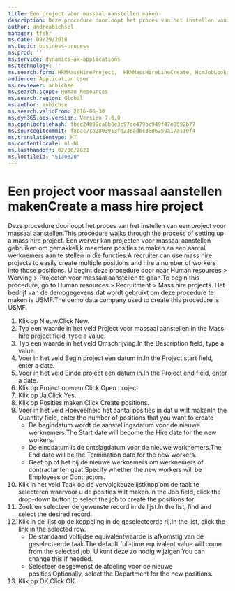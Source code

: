```yaml
---
title: Een project voor massaal aanstellen maken
description: Deze procedure doorloopt het proces van het instellen van een project voor massaal aanstellen.
author: andreabichsel
manager: tfehr
ms.date: 08/29/2018
ms.topic: business-process
ms.prod: ''
ms.service: dynamics-ax-applications
ms.technology: ''
ms.search.form: HRMMassHireProject,  HRMMassHireLineCreate, HcmJobLookup, HcmPersonnelManagementWorkspace
audience: Application User
ms.reviewer: anbichse
ms.search.scope: Human Resources
ms.search.region: Global
ms.author: anbichse
ms.search.validFrom: 2016-06-30
ms.dyn365.ops.version: Version 7.0.0
ms.openlocfilehash: fbec24099ca0b6e3c97cc479bc949f47e8592b77
ms.sourcegitcommit: f8bac7ca2803913fd236adbc3806259a17a110f4
ms.translationtype: HT
ms.contentlocale: nl-NL
ms.lasthandoff: 02/06/2021
ms.locfileid: "5130320"
---
```

# <a name="create-a-mass-hire-project"></a><span data-ttu-id="814a0-103">Een project voor massaal aanstellen maken</span><span class="sxs-lookup"><span data-stu-id="814a0-103">Create a mass hire project</span></span>



<span data-ttu-id="814a0-104">Deze procedure doorloopt het proces van het instellen van een project voor massaal aanstellen.</span><span class="sxs-lookup"><span data-stu-id="814a0-104">This procedure walks through the process of setting up a mass hire project.</span></span> <span data-ttu-id="814a0-105">Een werver kan projecten voor massaal aanstellen gebruiken om gemakkelijk meerdere posities te maken en een aantal werknemers aan te stellen in die functies.</span><span class="sxs-lookup"><span data-stu-id="814a0-105">A recruiter can use mass hire projects to easily create multiple positions and hire a number of workers into those positions.</span></span> <span data-ttu-id="814a0-106">U begint deze procedure door naar Human resources > Werving > Projecten voor massaal aanstellen te gaan.</span><span class="sxs-lookup"><span data-stu-id="814a0-106">To begin this procedure, go to Human resources > Recruitment > Mass hire projects.</span></span> <span data-ttu-id="814a0-107">Het bedrijf van de demogegevens dat wordt gebruikt om deze procedure te maken is USMF.</span><span class="sxs-lookup"><span data-stu-id="814a0-107">The demo data company used to create this procedure is USMF.</span></span>

1. <span data-ttu-id="814a0-108">Klik op Nieuw.</span><span class="sxs-lookup"><span data-stu-id="814a0-108">Click New.</span></span>
2. <span data-ttu-id="814a0-109">Typ een waarde in het veld Project voor massaal aanstellen.</span><span class="sxs-lookup"><span data-stu-id="814a0-109">In the Mass hire project field, type a value.</span></span>
3. <span data-ttu-id="814a0-110">Typ een waarde in het veld Omschrijving.</span><span class="sxs-lookup"><span data-stu-id="814a0-110">In the Description field, type a value.</span></span>
4. <span data-ttu-id="814a0-111">Voer in het veld Begin project een datum in.</span><span class="sxs-lookup"><span data-stu-id="814a0-111">In the Project start field, enter a date.</span></span>
5. <span data-ttu-id="814a0-112">Voer in het veld Einde project een datum in.</span><span class="sxs-lookup"><span data-stu-id="814a0-112">In the Project end field, enter a date.</span></span>
6. <span data-ttu-id="814a0-113">Klik op Project openen.</span><span class="sxs-lookup"><span data-stu-id="814a0-113">Click Open project.</span></span>
7. <span data-ttu-id="814a0-114">Klik op Ja.</span><span class="sxs-lookup"><span data-stu-id="814a0-114">Click Yes.</span></span>
8. <span data-ttu-id="814a0-115">Klik op Posities maken.</span><span class="sxs-lookup"><span data-stu-id="814a0-115">Click Create positions.</span></span>
9. <span data-ttu-id="814a0-116">Voer in het veld Hoeveelheid het aantal posities in dat u wilt maken</span><span class="sxs-lookup"><span data-stu-id="814a0-116">In the Quantity field, enter the number of positions that you want to create</span></span>
    * <span data-ttu-id="814a0-117">De begindatum wordt de aanstellingsdatum voor de nieuwe werknemers.</span><span class="sxs-lookup"><span data-stu-id="814a0-117">The Start date will become the Hire date for the new workers.</span></span>  
    * <span data-ttu-id="814a0-118">De einddatum is de ontslagdatum voor de nieuwe werknemers.</span><span class="sxs-lookup"><span data-stu-id="814a0-118">The End date will be the Termination date for the new workers.</span></span>  
    * <span data-ttu-id="814a0-119">Geef op of het bij de nieuwe werknemers om werknemers of contractanten gaat.</span><span class="sxs-lookup"><span data-stu-id="814a0-119">Specify whether the new workers will be Employees or Contractors.</span></span>  
10. <span data-ttu-id="814a0-120">Klik in het veld Taak op de vervolgkeuzelijstknop om de taak te selecteren waarvoor u de posities wilt maken.</span><span class="sxs-lookup"><span data-stu-id="814a0-120">In the Job field, click the drop-down button to select the job to create the positions for.</span></span>
11. <span data-ttu-id="814a0-121">Zoek en selecteer de gewenste record in de lijst.</span><span class="sxs-lookup"><span data-stu-id="814a0-121">In the list, find and select the desired record.</span></span>
12. <span data-ttu-id="814a0-122">Klik in de lijst op de koppeling in de geselecteerde rij.</span><span class="sxs-lookup"><span data-stu-id="814a0-122">In the list, click the link in the selected row.</span></span>
    * <span data-ttu-id="814a0-123">De standaard voltijdse equivalentwaarde is afkomstig van de geselecteerde taak.</span><span class="sxs-lookup"><span data-stu-id="814a0-123">The default full-time equivalent value will come from the selected job.</span></span> <span data-ttu-id="814a0-124">U kunt deze zo nodig wijzigen.</span><span class="sxs-lookup"><span data-stu-id="814a0-124">You can change this if needed.</span></span>  
    * <span data-ttu-id="814a0-125">Selecteer desgewenst de afdeling voor de nieuwe posities.</span><span class="sxs-lookup"><span data-stu-id="814a0-125">Optionally, select the Department for the new positions.</span></span>  
13. <span data-ttu-id="814a0-126">Klik op OK.</span><span class="sxs-lookup"><span data-stu-id="814a0-126">Click OK.</span></span>

